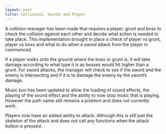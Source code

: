 ```yaml
---
layout: post
title: Collisions, Sounds and Player
---
```


A collision manager has been made that requires a player, grunt and boss to check the collision against each other and decide what action is needed to take place. This implementation brought in place a check of player vs grunt, player vs boss and what to do when a sword attack from the player in commenced.

If a player walks onto the ground where the boss or grunt is, it will take damage according to what type it is as bosses would hit higher than a grunt. For sword attacks, the manager will check to see if the sword and the enemy is intersecting and if it is to damage the enemy by the sword’s damage.

Music box has been updated to allow the loading of sound effects, the playing of the sound effect and the ability to now stop music that is playing. However the path name still remains a problem and does not currently work.

Players now have an added ability to attack. Although this is still just the skeleton of the attack and does not call any functions when the attack button is pressed.